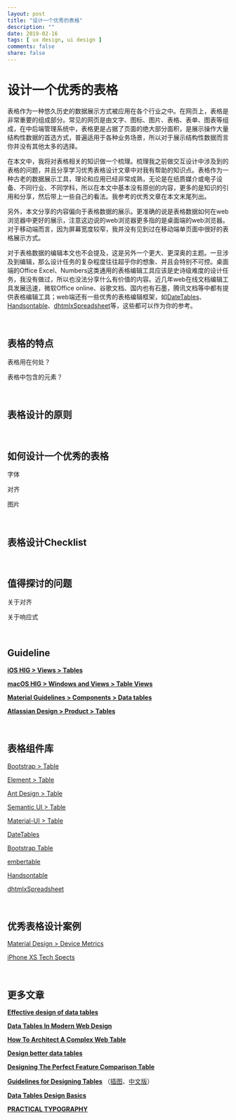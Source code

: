 ```yaml
---
layout: post
title: "设计一个优秀的表格"
description: ""
date: 2019-02-16
tags: [ ux design, ui design ]
comments: false
share: false
---
```


# 设计一个优秀的表格

表格作为一种悠久历史的数据展示方式被应用在各个行业之中。在网页上，表格是非常重要的组成部分。常见的网页是由文字、图标、图片、表格、表单、图表等组成，在中后端管理系统中，表格更是占据了页面的绝大部分面积，是展示操作大量结构性数据的首选方式，普遍适用于各种业务场景，所以对于展示结构性数据而言你并没有其他太多的选择。

在本文中，我将对表格相关的知识做一个梳理。梳理我之前做交互设计中涉及到的表格的问题，并且分享学习优秀表格设计文章中对我有帮助的知识点。表格作为一种古老的数据展示工具，理论和应用已经非常成熟，无论是在纸质媒介或电子设备、不同行业、不同学科，所以在本文中基本没有原创的内容，更多的是知识的引用和分享，然后带上一些自己的看法。我参考的优秀文章在本文末尾列出。

另外，本文分享的内容偏向于表格数据的展示。更准确的说是表格数据如何在web浏览器中更好的展示，注意这边说的web浏览器更多指的是桌面端的web浏览器。对于移动端而言，因为屏幕宽度较窄，我并没有见到过在移动端单页面中很好的表格展示方式。

对于表格数据的编辑本文也不会提及，这是另外一个更大、更深奥的主题。一旦涉及到编辑，那么设计任务的复杂程度往往超乎你的想象、并且会特别不可控。桌面端的Office Excel、Numbers这类通用的表格编辑工具应该是史诗级难度的设计任务，我没有做过，所以也没法分享什么有价值的内容。近几年web在线文档编辑工具发展迅速，微软Office online、谷歌文档、国内也有石墨，腾讯文档等中都有提供表格编辑工具；web端还有一些优秀的表格编辑框架，如[DateTables](https://datatables.net/)、[Handsontable](https://handsontable.com/)、[dhtmlxSpreadsheet](https://dhtmlx.com/docs/products/dhtmlxSpreadsheet/)等，这些都可以作为你的参考。

<br/>

## 表格的特点

表格用在何处？

表格中包含的元素？



<br/>

## 表格设计的原则



<br/>

## 如何设计一个优秀的表格

字体



对齐



图片





<br/>

## 表格设计Checklist





<br/>

## 值得探讨的问题

关于对齐

关于响应式



<br/>

## Guideline

[**iOS HIG > Views > Tables**](https://developer.apple.com/design/human-interface-guidelines/)

[**macOS  HIG > Windows and Views > Table Views**](https://developer.apple.com/design/human-interface-guidelines/macos/windows-and-views/table-views/)

[**Material Guidelines > Components > Data tables**](https://material.io/design/components/data-tables.html#)

[**Atlassian Design > Product > Tables**](https://www.atlassian.design/guidelines/product/components/tables)



<br/>

## 表格组件库

[Bootstrap > Table](https://getbootstrap.com/docs/4.3/content/tables/)

[Element > Table](https://element.eleme.cn/#/zh-CN/component/table)

[Ant Design > Table ](https://ant.design/components/table-cn/)

[Semantic UI > Table](https://semantic-ui.com/collections/table.html)

[Material-UI > Table](https://material-ui.com/demos/tables/)

[DateTables](https://datatables.net/)

[Bootstrap Table](https://bootstrap-table.com/)

[embertable](https://opensource.addepar.com/ember-table/latest/docs/)

[Handsontable](https://handsontable.com/)

[dhtmlxSpreadsheet](https://dhtmlx.com/docs/products/dhtmlxSpreadsheet/)

<br/>

## 优秀表格设计案例

[Material Design > Device Metrics](https://material.io/tools/devices/)

[iPhone XS Tech Spects](https://www.apple.com/iphone-xs/specs/)



<br/>

## 更多文章

[**Effective design of data tables**](http://www.thinkui.co.uk/resources/effective-design-of-data-tables/)

[**Data Tables In Modern Web Design**](https://www.jotform.com/blog/data-tables-in-modern-web-design/)

[**How To Architect A Complex Web Table**](https://www.smashingmagazine.com/2019/02/complex-web-tables/)

[**Design better data tables**](https://uxdesign.cc/design-better-data-tables-4ecc99d23356)

[**Designing The Perfect Feature Comparison Table**](https://www.smashingmagazine.com/2017/08/designing-perfect-feature-comparison-table/)

[**Guidelines for Designing Tables**](http://understandinggraphics.com/design/data-table-design/) （[插图](https://www.behance.net/gallery/885004/Designing-Effective-Data-Tables)、[中文版](https://www.biaodianfu.com/guidelines-for-designing-tables.html)）

[**Data Tables Design Basics**](https://design-nation.icons8.com/intro-to-data-tables-design-349f55861803)

[**PRACTICAL TYPOGRAPHY**](https://practicaltypography.com/)


